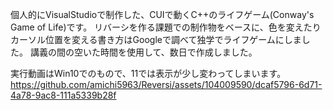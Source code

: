 個人的にVisualStudioで制作した、CUIで動くC++のライフゲーム(Conway's Game of Life)です。
リバーシを作る課題での制作物をベースに、色を変えたりカーソル位置を変える書き方はGoogleで調べて独学でライフゲームにしました。
講義の間の空いた時間を使用して、数日で作成しました。

実行動画はWin10でのもので、11では表示が少し変わってしまいます。
https://github.com/amichi5963/Reversi/assets/104009590/dcaf5796-6d71-4a78-9ac8-111a5339b28f

